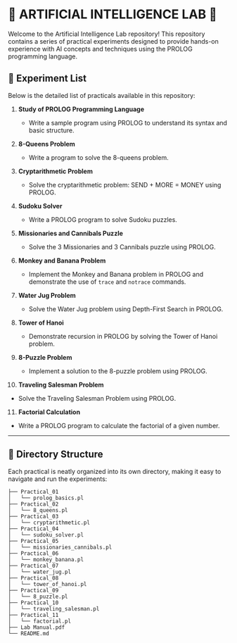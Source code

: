 # 🌟 ARTIFICIAL INTELLIGENCE LAB 🌟

Welcome to the Artificial Intelligence Lab repository! This repository contains a series of practical experiments designed to provide hands-on experience with AI concepts and techniques using the PROLOG programming language.

## 🔬 Experiment List

Below is the detailed list of practicals available in this repository:

1. **Study of PROLOG Programming Language**  
   - Write a sample program using PROLOG to understand its syntax and basic structure.

2. **8-Queens Problem**  
   - Write a program to solve the 8-queens problem.

3. **Cryptarithmetic Problem**  
   - Solve the cryptarithmetic problem: SEND + MORE = MONEY using PROLOG.

4. **Sudoku Solver**  
   - Write a PROLOG program to solve Sudoku puzzles.

5. **Missionaries and Cannibals Puzzle**  
   - Solve the 3 Missionaries and 3 Cannibals puzzle using PROLOG.

6. **Monkey and Banana Problem**  
   - Implement the Monkey and Banana problem in PROLOG and demonstrate the use of `trace` and `notrace` commands.

7. **Water Jug Problem**  
   - Solve the Water Jug problem using Depth-First Search in PROLOG.

8. **Tower of Hanoi**  
   - Demonstrate recursion in PROLOG by solving the Tower of Hanoi problem.

9. **8-Puzzle Problem**  
   - Implement a solution to the 8-puzzle problem using PROLOG.

10. **Traveling Salesman Problem**  
   - Solve the Traveling Salesman Problem using PROLOG.

11. **Factorial Calculation**  
   - Write a PROLOG program to calculate the factorial of a given number.

---

## 📂 Directory Structure

Each practical is neatly organized into its own directory, making it easy to navigate and run the experiments:
```.
├── Practical_01
│   └── prolog_basics.pl
├── Practical_02
│   └── 8_queens.pl
├── Practical_03
│   └── cryptarithmetic.pl
├── Practical_04
│   └── sudoku_solver.pl
├── Practical_05
│   └── missionaries_cannibals.pl
├── Practical_06
│   └── monkey_banana.pl
├── Practical_07
│   └── water_jug.pl
├── Practical_08
│   └── tower_of_hanoi.pl
├── Practical_09
│   └── 8_puzzle.pl
├── Practical_10
│   └── traveling_salesman.pl
├── Practical_11
│   └── factorial.pl
├── Lab Manual.pdf
└── README.md
